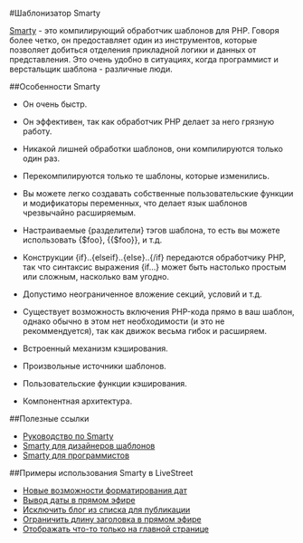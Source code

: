 #Шаблонизатор Smarty

[Smarty](http://www.smarty.net/) - это компилирующий обработчик шаблонов для PHP. Говоря более четко, он предоставляет один из инструментов, которые позволяет добиться отделения прикладной логики и данных от представления. Это очень удобно в ситуациях, когда программист и верстальщик шаблона - различные люди. 

##Особенности Smarty

* Он очень быстр.

* Он эффективен, так как обработчик PHP делает за него грязную работу.

* Никакой лишней обработки шаблонов, они компилируются только один раз.

* Перекомпилируются только те шаблоны, которые изменились.

* Вы можете легко создавать собственные пользовательские функции и модификаторы переменных, что делает язык шаблонов чрезвычайно расширяемым.

* Настраиваемые {разделители} тэгов шаблона, то есть вы можете использовать {$foo}, {{$foo}}, <!--{$foo}--> и т.д.

* Конструкции {if}..{elseif}..{else}..{/if} передаются обработчику PHP, так что синтаксис выражения {if...} может быть настолько простым или сложным, насколько вам угодно.

* Допустимо неограниченное вложение секций, условий и т.д.

* Существует возможность включения PHP-кода прямо в ваш шаблон, однако обычно в этом нет необходимости (и это не рекоммендуется), так как движок весьма гибок и расширяем.

* Встроенный механизм кэширования.

* Произвольные источники шаблонов.

* Пользовательские функции кэширования.

* Компонентная архитектура.

##Полезные ссылки
* [Руководство по Smarty](http://www.smarty.net/docsv2/ru/)
* [Smarty для дизайнеров шаблонов](http://www.smarty.net/docsv2/ru/smarty.for.designers.tpl)
* [Smarty для программистов](http://www.smarty.net/docsv2/ru/smarty.for.programmers.tpl)

##Примеры использования Smarty в LiveStreet
* [Новые возможности форматирования дат](http://livestreet.ru/blog/dev_documentation/3357.html)
* [Вывод даты в прямом эфире](http://livestreet.ru/blog/2638.html)
* [Исключить блог из списка для публикации](http://livestreet.ru/blog/questions/11024.html#comment169406)
* [Ограничить длину заголовка в прямом эфире](http://livestreet.ru/blog/10998.html#comment169138)
* [Отображать что-то только на главной странице](http://livestreet.ru/blog/10175.html#comment156059)